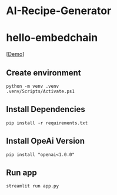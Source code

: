 # AI-Recipe-Generator
# hello-embedchain
[[Demo](https://bistec-chat.streamlit.app/)]

## Create environment
```shell
python -m venv .venv
.venv/Scripts/Activate.ps1  
```

## Install Dependencies
```shell
pip install -r requirements.txt
```

## Install OpeAi Version
```shell
pip install "openai<1.0.0"
```

## Run app
```bash
streamlit run app.py
```
